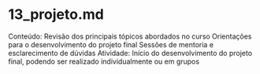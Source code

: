 # 13_projeto.md

Conteúdo:
Revisão dos principais tópicos abordados no curso
Orientações para o desenvolvimento do projeto final
Sessões de mentoria e esclarecimento de dúvidas
Atividade:
Início do desenvolvimento do projeto final, podendo ser realizado individualmente ou em grupos
